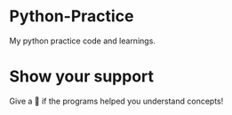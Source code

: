 # Python-Practice
My python practice code and learnings.

# Show your support
Give a 🌟 if the programs helped you understand concepts!




